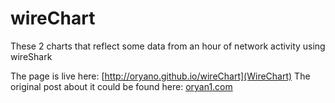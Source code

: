 # wireChart
These 2 charts that reflect some data from an hour of network activity using wireShark

The page is live here: [http://oryano.github.io/wireChart](WireChart)
The original post about it could be found here: [oryan1.com](oryan1.com)
